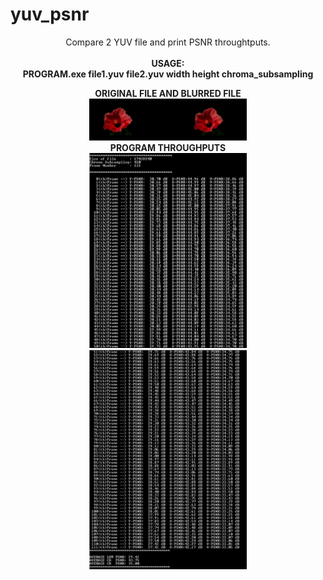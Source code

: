 # yuv_psnr
<p align="center">
Compare 2 YUV file and print PSNR throughtputs.
    <br><br><B>USAGE:<B><br>
    PROGRAM.exe   file1.yuv   file2.yuv   width      height     chroma_subsampling<br>
    </p>
  
<p align="center">
  <B>ORIGINAL FILE AND BLURRED FILE<B>
  <BR>
  <img width="50%" height="auto" src="/images/files_review.jpg">
  <BR>
  <B>PROGRAM THROUGHPUTS<B>
  <BR>
  <img width="50%" height="auto" src="/images/1.jpg">
  <img width="50%" height="auto" src="/images/2.jpg">
  
</p>
